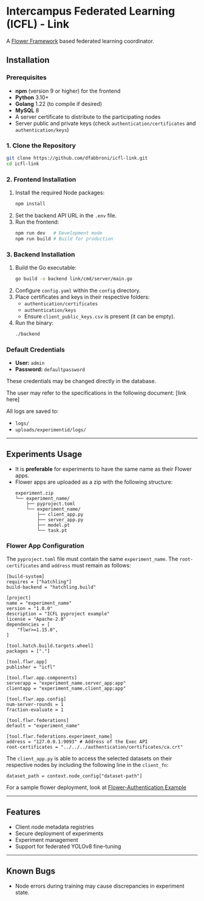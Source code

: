 # Intercampus Federated Learning (ICFL) - Link

A [Flower Framework](https://github.com/adap/flower) based federated learning coordinator.

## Installation

### Prerequisites
- **npm** (version 9 or higher) for the frontend
- **Python** 3.10+
- **Golang** 1.22 (to compile if desired)
- **MySQL** 8
- A server certificate to distribute to the participating nodes
- Server public and private keys (check `authentication/certificates` and `authentication/keys`)

### 1. Clone the Repository
```sh
git clone https://github.com/dfabbroni/icfl-link.git
cd icfl-link
```

### 2. Frontend Installation
1. Install the required Node packages:
   ```sh
   npm install
   ```
2. Set the backend API URL in the `.env` file.
3. Run the frontend:
   ```sh
   npm run dev   # Development mode
   npm run build # Build for production
   ```

### 3. Backend Installation
1. Build the Go executable:
   ```sh
   go build -o backend link/cmd/server/main.go
   ```
2. Configure `config.yaml` within the `config` directory.
3. Place certificates and keys in their respective folders:
   - `authentication/certificates`
   - `authentication/keys`
   - Ensure `client_public_keys.csv` is present (it can be empty).
4. Run the binary:
   ```sh
   ./backend
   ```

### Default Credentials
- **User:** `admin`
- **Password:** `defaultpassword`
  
These credentials may be changed directly in the database.

The user may refer to the specifications in the following document: [link here]

All logs are saved to:
- `logs/`
- `uploads/experimentid/logs/`

---
## Experiments Usage

- It is **preferable** for experiments to have the same name as their Flower apps.
- Flower apps are uploaded as a zip with the following structure:
  ```
  experiment.zip
  └── experiment_name/
      ├── pyproject.toml
      └── experiment_name/
          ├── client_app.py
          ├── server_app.py
          ├── model.pt
          └── task.pt
  ```

### Flower App Configuration
The `pyproject.toml` file must contain the same `experiment_name`. The `root-certificates` and `address` must remain as follows:

```
[build-system]
requires = ["hatchling"]
build-backend = "hatchling.build"

[project]
name = "experiment_name"
version = "1.0.0"
description = "ICFL pyproject example"
license = "Apache-2.0"
dependencies = [
    "flwr>=1.15.0",
]

[tool.hatch.build.targets.wheel]
packages = ["."]

[tool.flwr.app]
publisher = "icfl"

[tool.flwr.app.components]
serverapp = "experiment_name.server_app:app"
clientapp = "experiment_name.client_app:app"

[tool.flwr.app.config]
num-server-rounds = 1
fraction-evaluate = 1

[tool.flwr.federations]
default = "experiment_name"

[tool.flwr.federations.experiment_name]
address = "127.0.0.1:9093" # Address of the Exec API
root-certificates = "../../../authentication/certificates/ca.crt"
```

The `client_app.py` is able to access the selected datasets on their respective nodes by including the following line in the `client_fn`:

```
dataset_path = context.node_config["dataset-path"]
```

For a sample flower deployment, look at 
[Flower-Authentication Example](https://github.com/adap/flower/tree/40f8a4a981967e67e3e3bac5f1ef7958a854ef45/examples/flower-authentication)

---
## Features
- Client node metadata registries
- Secure deployment of experiments
- Experiment management
- Support for federated YOLOv8 fine-tuning

---
## Known Bugs
- Node errors during training may cause discrepancies in experiment state.

